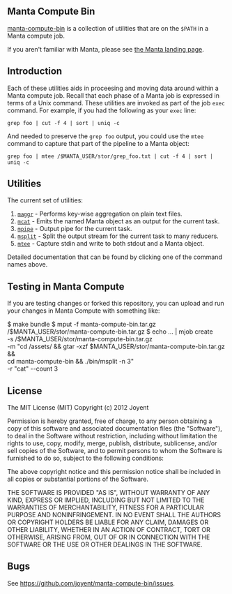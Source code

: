## Manta Compute Bin

[manta-compute-bin](http://joyent.github.com/manta-compute-bin) is a collection
of utilities that are on the `$PATH` in a Manta compute job.

If you aren't familiar with Manta, please see [the Manta landing
page](http://joyent.com/products/manta).

## Introduction

Each of these utilities aids in proceesing and moving data around within a Manta
compute job.  Recall that each phase of a Manta job is expressed in terms of a
Unix command.  These utilities are invoked as part of the job `exec` command.
For example, if you had the following as your `exec` line:

    grep foo | cut -f 4 | sort | uniq -c

And needed to preserve the `grep foo` output, you could use the `mtee` command
to capture that part of the pipeline to a Manta object:

    grep foo | mtee /$MANTA_USER/stor/grep_foo.txt | cut -f 4 | sort | uniq -c

## Utilities

The current set of utilities:

1. [`maggr`](docs/man/maggr.md) - Performs key-wise aggregation on plain text
files.
1. [`mcat`](docs/man/mcat.md) - Emits the named Manta object as an output for
the current task.
1. [`mpipe`](docs/man/mpipe.md) - Output pipe for the current task.
1. [`msplit`](docs/man/msplit.md) - Split the output stream for the current
task to many reducers.
1. [`mtee`](docs/man/mtee.md) - Capture stdin and write to both stdout and a
Manta object.

Detailed documentation that can be found by clicking one of the command names
above.

## Testing in Manta Compute
If you are testing changes or forked this repository, you can upload and run
your changes in Manta Compute with something like:

   $ make bundle
   $ mput -f manta-compute-bin.tar.gz /$MANTA_USER/stor/manta-compute-bin.tar.gz
   $ echo ... | mjob create \
     -s /$MANTA_USER/stor/manta-compute-bin.tar.gz \
     -m "cd /assets/ && gtar -xzf $MANTA_USER/stor/manta-compute-bin.tar.gz &&\
         cd manta-compute-bin && ./bin/msplit -n 3" \
     -r "cat" --count 3

## License

The MIT License (MIT)
Copyright (c) 2012 Joyent

Permission is hereby granted, free of charge, to any person obtaining a copy of
this software and associated documentation files (the "Software"), to deal in
the Software without restriction, including without limitation the rights to
use, copy, modify, merge, publish, distribute, sublicense, and/or sell copies of
the Software, and to permit persons to whom the Software is furnished to do so,
subject to the following conditions:

The above copyright notice and this permission notice shall be included in all
copies or substantial portions of the Software.

THE SOFTWARE IS PROVIDED "AS IS", WITHOUT WARRANTY OF ANY KIND, EXPRESS OR
IMPLIED, INCLUDING BUT NOT LIMITED TO THE WARRANTIES OF MERCHANTABILITY,
FITNESS FOR A PARTICULAR PURPOSE AND NONINFRINGEMENT. IN NO EVENT SHALL THE
AUTHORS OR COPYRIGHT HOLDERS BE LIABLE FOR ANY CLAIM, DAMAGES OR OTHER
LIABILITY, WHETHER IN AN ACTION OF CONTRACT, TORT OR OTHERWISE, ARISING FROM,
OUT OF OR IN CONNECTION WITH THE SOFTWARE OR THE USE OR OTHER DEALINGS IN THE
SOFTWARE.

## Bugs

See <https://github.com/joyent/manta-compute-bin/issues>.
